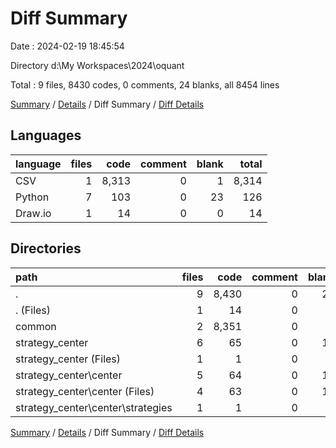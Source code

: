 # Diff Summary

Date : 2024-02-19 18:45:54

Directory d:\\My Workspaces\\2024\\oquant

Total : 9 files,  8430 codes, 0 comments, 24 blanks, all 8454 lines

[Summary](results.md) / [Details](details.md) / Diff Summary / [Diff Details](diff-details.md)

## Languages
| language | files | code | comment | blank | total |
| :--- | ---: | ---: | ---: | ---: | ---: |
| CSV | 1 | 8,313 | 0 | 1 | 8,314 |
| Python | 7 | 103 | 0 | 23 | 126 |
| Draw.io | 1 | 14 | 0 | 0 | 14 |

## Directories
| path | files | code | comment | blank | total |
| :--- | ---: | ---: | ---: | ---: | ---: |
| . | 9 | 8,430 | 0 | 24 | 8,454 |
| . (Files) | 1 | 14 | 0 | 0 | 14 |
| common | 2 | 8,351 | 0 | 9 | 8,360 |
| strategy_center | 6 | 65 | 0 | 15 | 80 |
| strategy_center (Files) | 1 | 1 | 0 | 0 | 1 |
| strategy_center\\center | 5 | 64 | 0 | 15 | 79 |
| strategy_center\\center (Files) | 4 | 63 | 0 | 15 | 78 |
| strategy_center\\center\\strategies | 1 | 1 | 0 | 0 | 1 |

[Summary](results.md) / [Details](details.md) / Diff Summary / [Diff Details](diff-details.md)